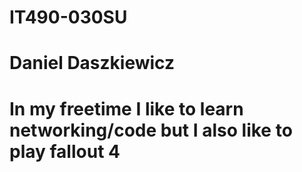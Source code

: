 # IT490-030SU
# Daniel Daszkiewicz
# In my freetime I like to learn networking/code but I also like to play fallout 4

